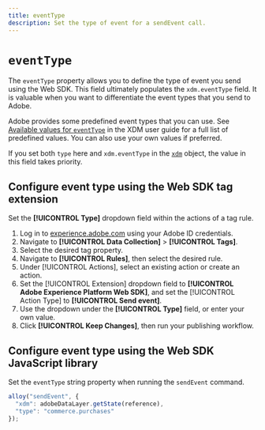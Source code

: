 ```yaml
---
title: eventType
description: Set the type of event for a sendEvent call.
---
```

# `eventType`

The `eventType` property allows you to define the type of event you send using the Web SDK. This field ultimately populates the `xdm.eventType` field. It is valuable when you want to differentiate the event types that you send to Adobe.

Adobe provides some predefined event types that you can use. See [Available values for `eventType`](/help/xdm/classes/experienceevent.md#accepted-values-for-eventtype) in the XDM user guide for a full list of predefined values. You can also use your own values if preferred.

If you set both `type` here and `xdm.eventType` in the [`xdm`](xdm.md) object, the value in this field takes priority.

## Configure event type using the Web SDK tag extension

Set the **[!UICONTROL Type]** dropdown field within the actions of a tag rule.

1. Log in to [experience.adobe.com](https://experience.adobe.com) using your Adobe ID credentials.
1. Navigate to **[!UICONTROL Data Collection]** > **[!UICONTROL Tags]**.
1. Select the desired tag property.
1. Navigate to **[!UICONTROL Rules]**, then select the desired rule.
1. Under [!UICONTROL Actions], select an existing action or create an action.
1. Set the [!UICONTROL Extension] dropdown field to **[!UICONTROL Adobe Experience Platform Web SDK]**, and set the [!UICONTROL Action Type] to **[!UICONTROL Send event]**.
1. Use the dropdown under the **[!UICONTROL Type]** field, or enter your own value.
1. Click **[!UICONTROL Keep Changes]**, then run your publishing workflow.

## Configure event type using the Web SDK JavaScript library

Set the `eventType` string property when running the `sendEvent` command.

```js
alloy("sendEvent", {
  "xdm": adobeDataLayer.getState(reference),
  "type": "commerce.purchases"
});
```
